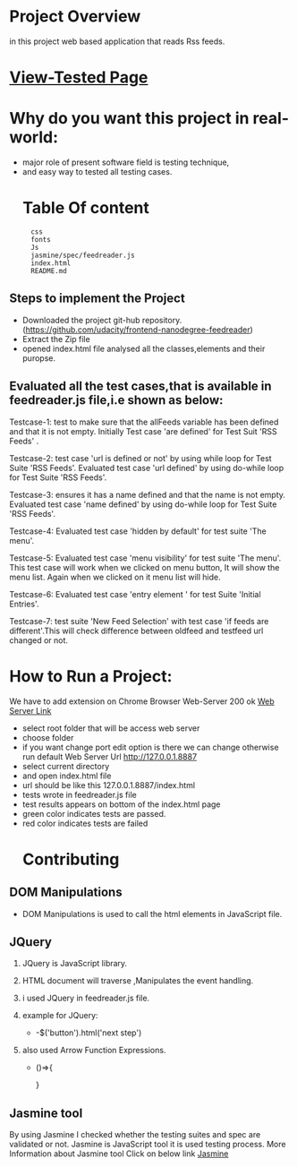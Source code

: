 # Project Overview

  in this project web based application that reads Rss feeds.
 # [View-Tested Page](https://swamykankipati.github.io/Front-End-Nano-Degree-Project-4-Feedreader/index.html)

# Why do you want this project in real-world:

-   major role of present software field is testing technique,
-   and easy way to tested all testing cases.
    # Table Of content
          css
          fonts
          Js
          jasmine/spec/feedreader.js
          index.html
          README.md

## Steps to implement the Project

-   Downloaded the project git-hub repository.(<https://github.com/udacity/frontend-nanodegree-feedreader>)
-   Extract the Zip file
-   opened index.html file analysed all the classes,elements and their puropse.

## Evaluated all the test cases,that is available in feedreader.js file,i.e shown as below:

   Testcase-1: test to make sure that the allFeeds variable has been defined and that it is not empty.
     Initially  Test case 'are defined' for  Test Suit 'RSS Feeds' .

   Testcase-2: test case 'url is defined or not' by using while loop  for Test Suite 'RSS Feeds'.
              Evaluated test case 'url defined' by using do-while loop for Test Suite 'RSS Feeds'.

   Testcase-3: ensures it has a name defined and that the name is not empty.
         Evaluated test case 'name defined' by using do-while loop for Test Suite 'RSS Feeds'.

   Testcase-4: Evaluated test case 'hidden by default' for test suite 'The menu'.

   Testcase-5: Evaluated test case 'menu visibility' for test suite 'The menu'. This test case will work when we clicked on menu button, It will show the menu list. Again when we clicked on it menu list will hide.

   Testcase-6: Evaluated test case 'entry element ' for test Suite 'Initial Entries'.

   Testcase-7:  test suite 'New Feed Selection' with test case 'if feeds are different'.This will check difference between oldfeed and testfeed url changed or not.

# How to Run a Project:

 We have to add extension on Chrome Browser Web-Server 200 ok
 [Web Server Link](https://github.com/kzahel/web-server-chrome)

-   select root folder that will be access web server
-   choose folder
-   if you want change port edit option is there  we can change otherwise run default Web Server Url <http://127.0.0.1.8887>
-   select current directory
-   and open index.html file
-   url should be like this 127.0.0.1.8887/index.html
-   tests wrote in feedreader.js file
-   test results appears on bottom of the index.html page
-   green color indicates tests are passed.
-   red color indicates tests are failed
    # Contributing

## DOM Manipulations

-   DOM Manipulations is used to call the html elements in JavaScript file.
## JQuery

1.  JQuery is JavaScript library.
2.  HTML document will  traverse ,Manipulates the  event handling.
3.  i used JQuery in feedreader.js file.
4.  example for JQuery:
    -   \-$('button').html('next step')
5.  also used Arrow Function Expressions.

    -   ()=>{

        }

## Jasmine tool

  By using Jasmine I checked whether the testing suites and spec are validated or not.
  Jasmine is JavaScript tool it is used testing process.
More Information about Jasmine tool Click on below link
 [Jasmine](https://jasmine.github.io/)
